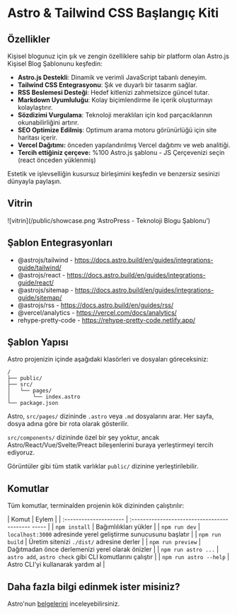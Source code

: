 # Astro & Tailwind CSS Başlangıç Kiti

## Özellikler

Kişisel blogunuz için şık ve zengin özelliklere sahip bir platform olan Astro.js Kişisel Blog Şablonunu keşfedin:

- **Astro.js Destekli**: Dinamik ve verimli JavaScript tabanlı deneyim.
- **Tailwind CSS Entegrasyonu**: Şık ve duyarlı bir tasarım sağlar.
- **RSS Beslemesi Desteği**: Hedef kitlenizi zahmetsizce güncel tutar.
- **Markdown Uyumluluğu**: Kolay biçimlendirme ile içerik oluşturmayı kolaylaştırır.
- **Sözdizimi Vurgulama**: Teknoloji meraklıları için kod parçacıklarının okunabilirliğini artırır.
- **SEO Optimize Edilmiş**: Optimum arama motoru görünürlüğü için site haritası içerir.
- **Vercel Dağıtımı:** önceden yapılandırılmış Vercel dağıtımı ve web analitiği.
- **Tercih ettiğiniz çerçeve:** %100 Astro.js şablonu - JS Çerçevenizi seçin (react önceden yüklenmiş)

Estetik ve işlevselliğin kusursuz birleşimini keşfedin ve benzersiz sesinizi dünyayla paylaşın.

## Vitrin

![vitrin](/public/showcase.png ‘AstroPress - Teknoloji Blogu Şablonu’)

## Şablon Entegrasyonları

- @astrojs/tailwind - https://docs.astro.build/en/guides/integrations-guide/tailwind/
- @astrojs/react - https://docs.astro.build/en/guides/integrations-guide/react/
- @astrojs/sitemap - https://docs.astro.build/en/guides/integrations-guide/sitemap/
- @astrojs/rss - https://docs.astro.build/en/guides/rss/
- @vercel/analytics - https://vercel.com/docs/analytics/
- rehype-pretty-code - https://rehype-pretty-code.netlify.app/

## Şablon Yapısı

Astro projenizin içinde aşağıdaki klasörleri ve dosyaları göreceksiniz:

```
/
├── public/
├── src/
│   └── pages/
│       └── index.astro
└── package.json
```

Astro, `src/pages/` dizininde `.astro` veya `.md` dosyalarını arar. Her sayfa, dosya adına göre bir rota olarak gösterilir.

`src/components/` dizininde özel bir şey yoktur, ancak Astro/React/Vue/Svelte/Preact bileşenlerini buraya yerleştirmeyi tercih ediyoruz.

Görüntüler gibi tüm statik varlıklar `public/` dizinine yerleştirilebilir.

## Komutlar

Tüm komutlar, terminalden projenin kök dizininden çalıştırılır:

| Komut                | Eylem                                           |
| :--------------------- | :------------------------------------------ ----- |
| `npm install`          | Bağımlılıkları yükler                            |
| `npm run dev`          | `localhost:3000` adresinde yerel geliştirme sunucusunu başlatır      |
| `npm run build`        | Üretim sitenizi `./dist/` adresine derler          |
| `npm run preview`      | Dağıtmadan önce derlemenizi yerel olarak önizler     |
| `npm run astro ...`    | `astro add`, `astro check` gibi CLI komutlarını çalıştır |
| `npm run astro --help` | Astro CLI'yi kullanarak yardım al |

## Daha fazla bilgi edinmek ister misiniz?

Astro'nun [belgelerini](https://docs.astro.build) inceleyebilirsiniz.